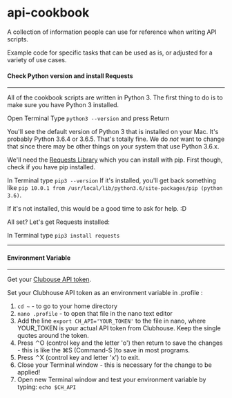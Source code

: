 # api-cookbook
A collection of information people can use for reference when writing API scripts. 

Example code for specific tasks that can be used as is, or adjusted for a variety of use cases.

#### Check Python version and install Requests
***

All of the cookbook scripts are written in Python 3. The first thing to do is to make sure you have Python 3 installed.

Open Terminal 
Type `python3 --version` and press Return

You'll see the default version of Python 3 that is installed on your Mac. It's probably Python 3.6.4 or 3.6.5. That's totally fine. We do *not* want to change that since there may be other things on your system that use Python 3.6.x.


We'll need the [Requests Library](http://docs.python-requests.org/en/master/) which you can install with pip.
First though, check if you have pip installed.

In Terminal type `pip3 --version`
If it's installed, you'll get back something like `pip 10.0.1 from /usr/local/lib/python3.6/site-packages/pip (python 3.6)`. 

If it's not installed, this would be a good time to ask for help. :D

All set? Let's get Requests installed:

In Terminal type `pip3 install requests`

***
#### Environment Variable
***

Get your [Clubouse API token](https://help.clubhouse.io/hc/en-us/articles/205701199-Clubhouse-API-Tokens).

Set your Clubhouse API token as an environment variable in .profile :

1. `cd ~` - to go to your home directory
2. `nano .profile` - to open that file in the nano text editor
3. Add the line `export CH_API='YOUR_TOKEN'` to the file in nano, where YOUR_TOKEN is your actual API token from Clubhouse. Keep the single quotes around the token.
4. Press ⌃O (control key and the letter 'o') then return to save the changes - this is like the ⌘S (Command-S )to save in most programs.
5. Press ⌃X (control key and letter 'x') to exit.
6. Close your Terminal window - this is necessary for the change to be applied!
7. Open new Terminal window and test your environment variable by typing:
`echo $CH_API`
